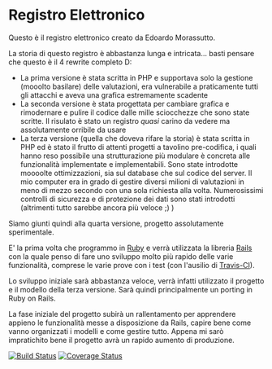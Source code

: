 Registro Elettronico
============

Questo è il registro elettronico creato da Edoardo Morassutto.

La storia di questo registro è abbastanza lunga e intricata... basti pensare
che questo è il 4 rewrite completo D:

- La prima versione è stata scritta in PHP e supportava solo la gestione (mooolto
basilare) delle valutazioni, era vulnerabile a praticamente tutti gli attacchi
e aveva una grafica estremamente scadente
- La seconda versione è stata progettata per cambiare grafica e rimodernare e
pulire il codice dalle mille sciocchezze che sono state scritte. Il risulato è
stato un registro _quasi_ carino da vedere ma assolutamente orribile da usare
- La terza versione (quella che doveva rifare la storia) è stata scritta in PHP
ed è stato il frutto di attenti progetti a tavolino pre-codifica, i quali hanno
reso possibile una strutturazione più modulare è concreta alle funzionalità
implementate e implementabili. Sono state introdotte moooolte ottimizzazioni,
sia sul database che sul codice del server. Il mio computer era in grado di
gestire diversi milioni di valutazioni in meno di mezzo secondo con una sola
richiesta alla volta. Numerosissimi controlli di sicurezza e di protezione dei
dati sono stati introdotti (altrimenti tutto sarebbe ancora più veloce ;) )

Siamo giunti quindi alla quarta versione, progetto assolutamente sperimentale.

E' la prima volta che programmo in [Ruby](https://github.com/ruby/ruby) e verrà
utilizzata la libreria [Rails](https://github.com/rails/rails) con la quale
penso di fare uno sviluppo molto più rapido delle varie funzionalità, comprese
le varie prove con i test (con l'ausilio di [Travis-CI](https://travis-ci.org)).

Lo sviluppo iniziale sarà abbastanza veloce, verrà infatti utilizzato il progetto
e il modello della terza versione. Sarà quindi principalmente un porting in Ruby
on Rails.

La fase iniziale del progetto subirà un rallentamento per apprendere appieno le
funzionalità messe a disposizione da Rails, capire bene come vanno organizzati
i modelli e come gestire tutto. Appena mi sarò impratichito bene il progetto
avrà un rapido aumento di produzione.


[![Build Status](https://travis-ci.org/registro-dev/registro.svg?branch=master)](https://travis-ci.org/registro-dev/registro)
[![Coverage Status](https://coveralls.io/repos/registro-dev/registro/badge.png?branch=master)](https://coveralls.io/r/registro-dev/registro?branch=master)
